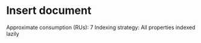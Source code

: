 # Insert document

Approximate consumption (RUs): 7
Indexing strategy: All properties indexed lazily